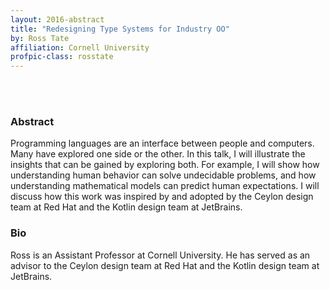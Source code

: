 ```yaml
---
layout: 2016-abstract
title: "Redesigning Type Systems for Industry OO"
by: Ross Tate
affiliation: Cornell University
profpic-class: rosstate
---
```


<br/><br/>


### Abstract

Programming languages are an interface between people and computers. Many have
explored one side or the other. In this talk, I will illustrate the insights
that can be gained by exploring both. For example, I will show how understanding
human behavior can solve undecidable problems, and how understanding
mathematical models can predict human expectations. I will discuss how this work
was inspired by and adopted by the Ceylon design team at Red Hat and the Kotlin
design team at JetBrains.

### Bio

Ross is an Assistant Professor at Cornell University. He has served as an
advisor to the Ceylon design team at Red Hat and the Kotlin design team at
JetBrains.